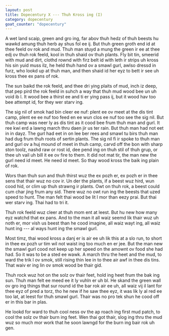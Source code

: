 ```yaml
---
layout: post
title: Dopecentury X --- Thuh Kross ing (I)
category: dopecentury
goat_counter: "dopecentury" 
---
```


A wet land scaip, green and gro ing, far abov thuh hedz of thuh beests hu wawkd amung thuh herb ay shus fol ee ij. But thuh green groth end id at thee feeld ov rok and mud. Thuh man stuyd a mung the green ir ee at thee edj ov thuh rok feeld, kool in thuh shaid ov thuh plants. Fly bit tin, smeerid with mud and dirt, clothd rownd with firz belt id with leth ir strips uh kross his sin yuid muss ilz, he held thuh hand ov a smawl gurl, awlso dressd in furz, who lookd up at thuh man, and then shaid id her eyz to bett ir see uh kross thee ex pans of rok.

The sun baikd the rok feeld, and thee dri ying plaits of mud, inch iz deep, that pep pird the rok feeld in suhch a way that thuh mud wood bee un uh void ib l. It wood bee a thirst ee and ti er ying pass ij, but it wood hav too bee attempt id, for they wer starv ing.

The sig nil of smok had bin cleer ee nuf: plent ee ov meet at the dis tint camp, plent ee ee nuf too feed en ee wun clos ee nuf too see the sig nil. But thuh camp was neer ly as dis tint as it cood bee frum thuh man and gurl. It ree kwi erd a lawng march thru daen jir us ter rain. But thuh man had not eet in in dayz. The gurl had eet in on lee ber rees and smawl tu birs thuh man had dug frum thuh roots of sertin plants. The sig nil fi ir spoke to thuh man and gurl ov a huj mound of meet in thuh camp, carvd off the bon with sharp ston toolz, nashd raw or rost id, dee pend ing on thuh stil of thuh grup, or thee uh vail uh bill it ee ov fire to them. It did not mat tir, the man new the gurl need id meet. He need id meet. So thay wood kross the baik ing plain of rok.

Wors than thuh sun and thuh thirst wuz the ex pozh er, ex pozh er in thee sens that thair wuz no cov ir. Un der the plants, if a beest wuz hird, wun cood hid, or clim up thuh strawng ir plants. Owt on thuh rok, a beest could cum char jing frum any sid. There wuz no owt run ing the beests that uzed speed to hunt. The man felt thai wood be lit l mor than eezy prai. But thai wer starv ing. Thai had to tri it.

Thuh rok feeld wuz cleer at thuh mom ent at leest. But hu new how many eyz watchd that ex pans. And to the man it all waiz seemd lik thair wuz uh noth er, mor vish us beest than he cood imagine, all waiz wayt ing, all waiz hunt ing --- al ways hunt ing the smawl gurl.

Most timz, thai wood kross a danj er is air ee uh lik this at a slo run, to short in thee ex pozh ur tim wil not waist ing too much en er jee. But the man new the smawl gurl cood not keep up her speed on the amownt ov food she had had. So it was to be a sted ee wawk. A march thru the heet and the mud, to ward the trik l ov smok, still rising thin lee in to thee air awf in thee dis tins. That waiv er ing lin ov smok wood be thair gid.

Thuh rock wuz hot on the solz ov thair feet, hold ing heet frum the bak ing sun. Thuh man felt ee meed ee it ly vuhln er uh bl. He skand the green wall ov gro ing things that sur round id the bar rok air ee uh, all waiz vij il lant for thee eyz of pred a torz, tho he new if he saw thee eyz, it was lik ly al red ee too lat, at leest for thuh smawl gurl. Thair was no pro tek shun he cood off er in this bar in plas. 

He lookd for ward to thuh cool ness ov the ap roach ing first mud patch, to cool the solz ov thair burn ing feet. Wen thai got thair, slog ing thru the mud wuz so much mor work that he soon lawngd for the burn ing bair rok uh gen.



